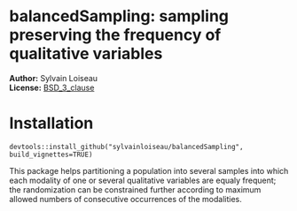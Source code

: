 # balancedSampling: sampling preserving the frequency of qualitative variables

**Author:** Sylvain Loiseau<br/>
**License:** [BSD_3_clause](https://opensource.org/licenses/BSD-3-Clause)


# Installation

```{r}
devtools::install_github("sylvainloiseau/balancedSampling",  build_vignettes=TRUE)

```

This package helps partitioning a population into several samples into which each modality of one or several qualitative variables are equaly frequent; the randomization can be constrained further according to maximum allowed numbers of consecutive occurrences of the modalities.

